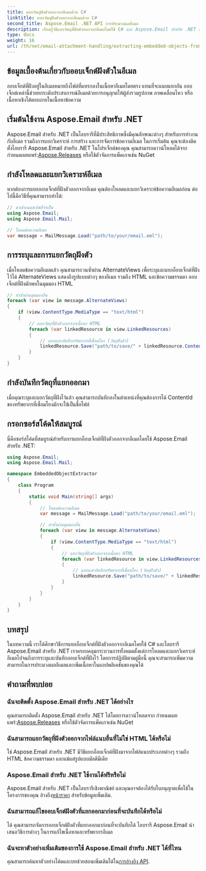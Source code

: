 ```yaml
---
title: แยกวัตถุฝังตัวออกจากอีเมลด้วย C#
linktitle: แยกวัตถุฝังตัวออกจากอีเมลด้วย C#
second_title: Aspose.Email .NET API การประมวลผลอีเมล
description: เรียนรู้วิธีแยกวัตถุที่ฝังตัวออกจากอีเมลโดยใช้ C# และ Aspose.Email สำหรับ .NET คำแนะนำทีละขั้นตอนพร้อมตัวอย่างโค้ด
type: docs
weight: 16
url: /th/net/email-attachment-handling/extracting-embedded-objects-from-email-with-csharp/
---
```


## ข้อมูลเบื้องต้นเกี่ยวกับออบเจ็กต์ฝังตัวในอีเมล

ออบเจ็กต์ที่ฝังอยู่ในอีเมลหมายถึงไฟล์ที่แทรกลงในเนื้อหาอีเมลโดยตรง แทนที่จะแนบแยกกัน ออบเจ็กต์เหล่านี้ช่วยยกระดับประสบการณ์อีเมลด้วยการอนุญาตให้ผู้ส่งรวมรูปภาพ ภาพเคลื่อนไหว หรือเนื้อหาเชิงโต้ตอบภายในเนื้อหาข้อความ

## เริ่มต้นใช้งาน Aspose.Email สำหรับ .NET

 Aspose.Email สำหรับ .NET เป็นไลบรารีที่มีประสิทธิภาพซึ่งมีคุณลักษณะต่างๆ สำหรับการทำงานกับอีเมล รวมถึงการแยกวิเคราะห์ การสร้าง และการจัดการข้อความอีเมล ในการเริ่มต้น คุณจะต้องติดตั้งไลบรารี Aspose.Email สำหรับ .NET ในโปรเจ็กต์ของคุณ คุณสามารถดาวน์โหลดได้จาก กำหนดเผยแพร่:[Aspose.Releases](https://releases.aspose.com/email/net/) หรือใช้ตัวจัดการแพ็คเกจเช่น NuGet

## กำลังโหลดและแยกวิเคราะห์อีเมล

หากต้องการแยกออบเจ็กต์ที่ฝังตัวออกจากอีเมล คุณต้องโหลดและแยกวิเคราะห์ข้อความอีเมลก่อน ต่อไปนี้คือวิธีที่คุณสามารถทำได้:

```csharp
// นำเข้าเนมสเปซที่จำเป็น
using Aspose.Email;
using Aspose.Email.Mail;

// โหลดข้อความอีเมล
var message = MailMessage.Load("path/to/your/email.eml");
```

## การระบุและการแยกวัตถุฝังตัว

เมื่อโหลดข้อความอีเมลแล้ว คุณสามารถวนซ้ำผ่าน AlternateViews เพื่อระบุและแยกอ็อบเจ็กต์ที่ฝังไว้ได้ AlternateViews แสดงถึงรูปแบบต่างๆ ของอีเมล รวมถึง HTML และข้อความธรรมดา ออบเจ็กต์ที่ฝังมักพบในมุมมอง HTML

```csharp
// ทำซ้ำผ่านมุมมองอื่น
foreach (var view in message.AlternateViews)
{
    if (view.ContentType.MediaType == "text/html")
    {
        // แยกวัตถุที่ฝังตัวออกจากเนื้อหา HTML
        foreach (var linkedResource in view.LinkedResources)
        {
            // แยกและบันทึกทรัพยากรที่เชื่อมโยง (วัตถุฝังตัว)
            linkedResource.Save("path/to/save/" + linkedResource.ContentId);
        }
    }
}
```

## กำลังบันทึกวัตถุที่แยกออกมา

เมื่อคุณระบุและแยกวัตถุที่ฝังไว้แล้ว คุณสามารถบันทึกลงในตำแหน่งที่คุณต้องการได้ ContentId ของทรัพยากรที่เชื่อมโยงมักจะใช้เป็นชื่อไฟล์

## กรอกซอร์สโค้ดให้สมบูรณ์

นี่คือซอร์สโค้ดที่สมบูรณ์สำหรับการแยกอ็อบเจ็กต์ที่ฝังตัวออกจากอีเมลโดยใช้ Aspose.Email สำหรับ .NET:

```csharp
using Aspose.Email;
using Aspose.Email.Mail;

namespace EmbeddedObjectExtractor
{
    class Program
    {
        static void Main(string[] args)
        {
            // โหลดข้อความอีเมล
            var message = MailMessage.Load("path/to/your/email.eml");

            // ทำซ้ำผ่านมุมมองอื่น
            foreach (var view in message.AlternateViews)
            {
                if (view.ContentType.MediaType == "text/html")
                {
                    // แยกวัตถุที่ฝังตัวออกจากเนื้อหา HTML
                    foreach (var linkedResource in view.LinkedResources)
                    {
                        // แยกและบันทึกทรัพยากรที่เชื่อมโยง (วัตถุฝังตัว)
                        linkedResource.Save("path/to/save/" + linkedResource.ContentId);
                    }
                }
            }
        }
    }
}
```

## บทสรุป

ในบทความนี้ เราได้ศึกษาวิธีการแยกอ็อบเจ็กต์ที่ฝังตัวออกจากอีเมลโดยใช้ C# และไลบรารี Aspose.Email สำหรับ .NET เราครอบคลุมกระบวนการทั้งหมดตั้งแต่การโหลดและแยกวิเคราะห์อีเมลไปจนถึงการระบุและบันทึกออบเจ็กต์ที่ฝังไว้ โดยการปฏิบัติตามคู่มือนี้ คุณจะสามารถเพิ่มความสามารถในการประมวลผลอีเมลและเพิ่มเนื้อหาในแอปพลิเคชันของคุณได้

## คำถามที่พบบ่อย

### ฉันจะติดตั้ง Aspose.Email สำหรับ .NET ได้อย่างไร

 คุณสามารถติดตั้ง Aspose.Email สำหรับ .NET ได้โดยการดาวน์โหลดจาก กำหนดเผยแพร่:[Aspose.Releases](https://releases.aspose.com/email/net/) หรือใช้ตัวจัดการแพ็คเกจเช่น NuGet 

### ฉันสามารถแยกวัตถุที่ฝังตัวออกจากไฟล์แนบอื่นที่ไม่ใช่ HTML ได้หรือไม่

ใช่ Aspose.Email สำหรับ .NET มีวิธีแยกอ็อบเจ็กต์ที่ฝังมาจากไฟล์แนบประเภทต่างๆ รวมถึง HTML ข้อความธรรมดา และแม้แต่รูปแบบมัลติมีเดีย

### Aspose.Email สำหรับ .NET ใช้งานได้ฟรีหรือไม่

 Aspose.Email สำหรับ .NET เป็นไลบรารีเชิงพาณิชย์ และคุณอาจต้องได้รับใบอนุญาตเพื่อใช้ในโครงการของคุณ อ้างถึง[หน้าราคา](https://purchase.aspose.com/pricing/email/net) สำหรับข้อมูลเพิ่มเติม.

### ฉันสามารถแก้ไขออบเจ็กต์ฝังตัวที่แยกออกมาก่อนที่จะบันทึกได้หรือไม่

ได้ คุณสามารถจัดการออบเจ็กต์ฝังตัวที่แยกออกมาก่อนที่จะบันทึกได้ ไลบรารี Aspose.Email นำเสนอวิธีการต่างๆ ในการแก้ไขเนื้อหาและทรัพยากรอีเมล

### ฉันจะหาตัวอย่างเพิ่มเติมของการใช้ Aspose.Email สำหรับ .NET ได้ที่ไหน

 คุณสามารถค้นหาตัวอย่างโค้ดและบทช่วยสอนเพิ่มเติมได้ใน[การอ้างอิง API](https://reference.aspose.com/email/net/). 
